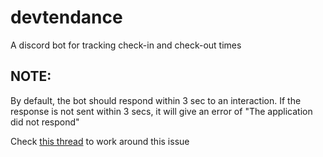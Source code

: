 # devtendance
A discord bot for tracking check-in and check-out times


## NOTE:

By default, the bot should respond within 3 sec to an interaction.
If the response is not sent within 3 secs, it will give an error of "The application did not respond"

Check [this thread](https://github.com/discord/discord-api-docs/issues/2389) to work around this issue